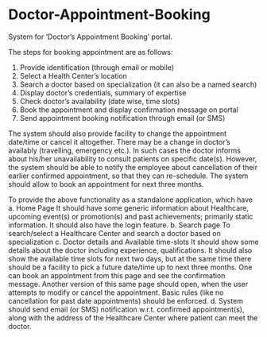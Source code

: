 # Doctor-Appointment-Booking
System for ‘Doctor’s Appointment Booking’ portal.

The steps for booking appointment are as follows:
  1) Provide identification (through email or mobile)
  2) Select a Health Center’s location
  3) Search a doctor based on specialization (it can also be a named search)
  4) Display doctor’s credentials, summary of expertise
  5) Check doctor’s availability (date wise, time slots)
  6) Book the appointment and display confirmation message on portal
  7) Send appointment booking notification through email (or SMS)
  
The system should also provide facility to change the appointment date/time or cancel it altogether. There may be a change in doctor’s availably (travelling, emergency etc.). In such cases the doctor informs about his/her unavailability to consult patients on specific date(s). However, the system should be able to notify the employee about cancellation of their earlier confirmed appointment, so that they can re-schedule. The system should allow to book an appointment for next three months.

To provide the above functionality as a standalone application, which have
a. Home Page
  It should have some generic information about Healthcare, upcoming event(s) or promotion(s) and past achievements; primarily static information. It should also have the login feature.
b. Search page
  To search/select a Healthcare Center and search a doctor based on specialization
c. Doctor details and Available time-slots
  It should show some details about the doctor including experience, qualifications. It should also show the available time slots for next two days, but at the same time there should be a facility to pick a future date/time up to next three months. One can book an appointment from this page and see the confirmation message. Another version of this same page should open, when the user attempts to modify or cancel the appointment. Basic rules (like no cancellation for past date appointments) should be enforced.
d. System should send email (or SMS) notification w.r.t. confirmed appointment(s), along with the
address of the Healthcare Center where patient can meet the doctor.
